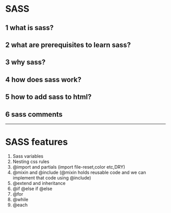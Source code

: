 # SASS 

## 1 what is sass?  
## 2 what are prerequisites to learn sass?
## 3 why sass?
## 4 how does sass work?
## 5 how to add sass to html?
## 6 sass comments 
<hr>

# SASS features
1. Sass variables  
2. Nesting css rules  
3. @import and partials (import file-reset,color etc,DRY)  
4. @mixin and @include (@mixin holds reusable code and we can implement that code using @include)  
5. @extend and inheritance  
6. @if @else if @else  
7. @for  
8. @while  
9. @each  




